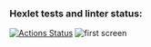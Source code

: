 ### Hexlet tests and linter status:
[![Actions Status](https://github.com/Kapatbl4/java-project-lvl2/workflows/hexlet-check/badge.svg)](https://github.com/Kapatbl4/java-project-lvl2/actions)
![first screen](https://user-images.githubusercontent.com/90971956/162726336-053d4ec8-c62f-4ceb-ab57-2b2d29ec29d3.png)
